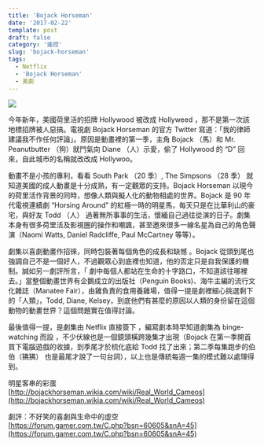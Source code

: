 ```yaml
---
title: 'Bojack Horseman'
date: '2017-02-22'
template: post
draft: false
category: '遙控'
slug: 'bojack-horseman'
tags:
  - Netflix
  - 'Bojack Horseman'
  - 美劇
---
```


![](/media/4bdbf-19vfsd9iaxxv00mphxfyoiq.jpeg)

今年新年，美國荷里活的招牌 Hollywood 被改成 Hollyweed ，那不是第一次該地標招牌被人惡搞。電視劇 Bojack Horseman 的官方 Twitter 寫道：「我的律師建議我不作任何評論」。原因是動畫裡的第一季，主角 Bojack （馬）和 Mr. Peanutbutter （狗）就鬥氣向 Diane （人）示愛，偷了 Hollywood 的 “D” 回來，自此城市的名稱就改改成 Hollywoo。

動畫不是小孩的專利，看看 South Park （20 季）, The Simpsons （28 季） 就知道美國的成人動畫是十分成熟，有一定觀眾的支持。Bojack Horseman 以現今的荷里活作背景的同時，想像人類與擬人化的動物相處的世界。Bojack 是 90 年代電視連續劇 “Horsing Around” 的紅極一時的明星馬，每天只是在比華利山的豪宅，與好友 Todd （人） 過著無所事事的生活，懷緬自己過往從演的日子。劇集本身有很多荷里活及影視圈的操作和嘲諷，甚至邀來很多一線名星為自己的角色聲演（Naomi Watts, Daniel Radcliffe, Paul McCartney 等等）。

劇集以喜劇動畫作招徠，同時包裝著每個角色的成長和缺憾 。Bojack 從頭到尾也強調自己不是一個好人，不過觀眾心到底裡也知道，他的否定只是自我保護的機制。誠如另一劇評所言，「 劇中每個人都站在生命的十字路口，不知道該往哪裡去。」當整個動畫世界有企鵝成立的出版社（Penguin Books)、海牛主編的流行文化雜誌（Manatee Fair），由雞負責的食用養雞場，值得一提是劇裡細心挑選剩下 的「人類」，Todd, Diane, Kelsey，到底他們有甚麼的原因以人類的身份留在這個動物的動畫世界？這個問題實在值得討論。

最後值得一提，是劇集由 Netflix 直接簽下 ，編寫劇本時早知道劇集為 binge-watching 而設 ，不少伏線也是一個鏡頭橫跨幾集才出現（Bojack 在第一季開首買下電腦遊戲的收據，到季尾才於梳化底給 Todd 找了出來；第二季每集跑步的伯伯（狒狒） 也是最尾才說了一句台詞），以上也是傳統每週一集的模式難以處理得到。

明星客串的彩蛋  
[http://bojackhorseman.wikia.com/wiki/Real_World_Cameos](http://bojackhorseman.wikia.com/wiki/Real_World_Cameos)

劇評：不好笑的喜劇與生命中的虛空  
[https://forum.gamer.com.tw/C.php?bsn=60605&snA=45](https://forum.gamer.com.tw/C.php?bsn=60605&snA=45)
